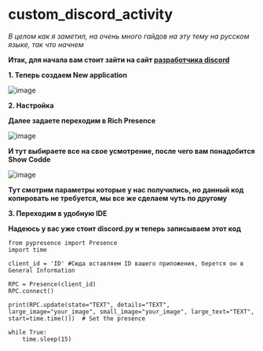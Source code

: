 # custom_discord_activity

_В целом как я заметил, на очень много гайдов на эту тему на русском языке, так что начнем_


**Итак, для начала вам стоит зайти на сайт [разработчика discord](https://discord.com/developers/applications)**

**1. Теперь создаем New application**

 ![image](https://github.com/user-attachments/assets/1bdc5155-3e98-4f50-9e7f-6b7e1024f759)


**2. Настройка**

**Далее задаете переходим в Rich Presence**

![image](https://github.com/user-attachments/assets/0d3ca9f3-8a10-4bbe-9a62-be42501fd154)

**И тут выбираете все на свое усмотрение, после чего вам понадобится Show Codde**

![image](https://github.com/user-attachments/assets/560a839c-8b9f-4b42-beb2-75b6255def45)

**Тут смотрим параметры которые у нас получились, но данный код копировать не требуется, мы все же сделаем чуть по другому**

**3. Переходим в удобную IDE**

**Надеюсь у вас уже стоит discord.py и теперь записываем этот код** 


```
from pypresence import Presence
import time

client_id = 'ID' #Сюда вставляем ID вашего приложения, берется он в General Information

RPC = Presence(client_id)
RPC.connect()

print(RPC.update(state="TEXT", details="TEXT", large_image="your_image", small_image="your_image", large_text="TEXT", start=time.time()))  # Set the presence

while True:
    time.sleep(15)
```
